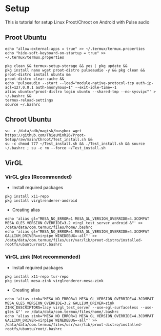 # Setup 
This is tutorial for setup Linux Proot/Chroot on Android with Pulse audio

## Proot Ubuntu 
```
echo "allow-external-apps = true" >> ~/.termux/termux.properties
echo "hide-soft-keyboard-on-startup = true" >> ~/.termux/termux.properties

pkg clean && termux-setup-storage && yes | pkg update &&
pkg install nano wget proot-distro pulseaudio -y && pkg clean &&
proot-distro install ubuntu &&
proot-distro clear-cache &&
echo 'pulseaudio --start --load="module-native-protocol-tcp auth-ip-acl=127.0.0.1 auth-anonymous=1" --exit-idle-time=-1   
alias ubuntu="proot-distro login ubuntu --shared-tmp --no-sysvipc"' > ~/.bashrc &&
termux-reload-settings
source ~/.bashrc
```

## Chroot Ubuntu 
```
su -c /data/adb/magisk/busybox wget https://github.com/ThieuMinh26/Proot-Setup/raw/main/Chroot/Test_install.sh && 
su -c chmod 777 ~/Test_install.sh && ./Test_install.sh && source ~/.bashrc ; su -c rm --force ~/Test_install.sh
```

## VirGL
### VirGL gles (Recommended)
- Install required packages
```
pkg install x11-repo 
pkg install virglrenderer-android
```
- Creating alias
```
echo 'alias gl="MESA_NO_ERROR=1 MESA_GL_VERSION_OVERRIDE=4.3COMPAT MESA_GLES_VERSION_OVERRIDE=3.2 virgl_test_server_android &"' >> /data/data/com.termux/files/home/.bashrc 
echo 'alias gl="MESA_NO_ERROR=1 MESA_GL_VERSION_OVERRIDE=4.3COMPAT GALLIUM_DRIVER=virpipe WINEDEBUG=-all"' >> /data/data/com.termux/files/usr/var/lib/proot-distro/installed-rootfs/ubuntu/root/.bashrc
```
### VirGL zink (Not recommended)
- Install required packages
```
pkg install x11-repo tur-repo
pkg install mesa-zink virglrenderer-mesa-zink
```
- Creating alias
```
echo 'alias zink="MESA_NO_ERROR=1 MESA_GL_VERSION_OVERRIDE=4.3COMPAT MESA_GLES_VERSION_OVERRIDE=3.2 GALLIUM_DRIVER=zink ZINK_DESCRIPTORS=lazy virgl_test_server --use-egl-surfaceless --use-gles &"' >> /data/data/com.termux/files/home/.bashrc
echo 'alias zink="MESA_NO_ERROR=1 MESA_GL_VERSION_OVERRIDE=4.3COMPAT GALLIUM_DRIVER=virpipe WINEDEBUG=-all"' >> /data/data/com.termux/files/usr/var/lib/proot-distro/installed-rootfs/ubuntu/root/.bashrc
```


